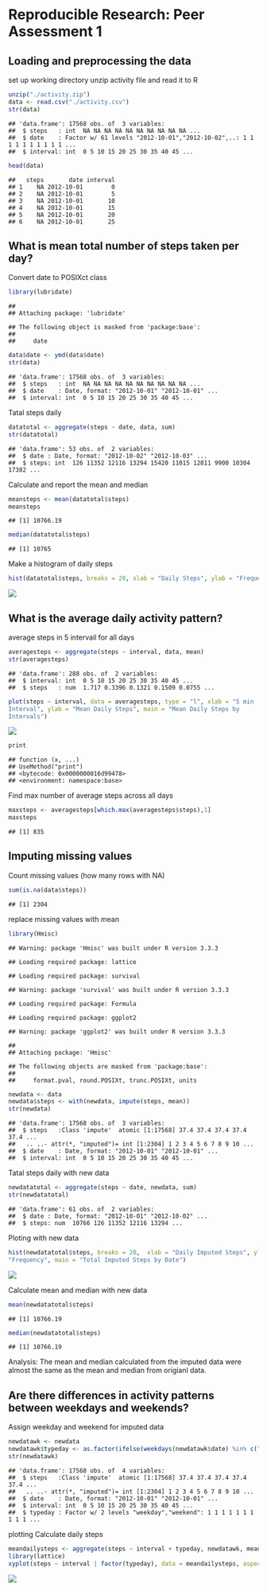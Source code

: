 # Reproducible Research: Peer Assessment 1


## Loading and preprocessing the data
   set up working directory
   unzip activity file and read it to R
   
   ```r
   unzip("./activity.zip")
   data <- read.csv("./activity.csv")
   str(data)
   ```
   
   ```
   ## 'data.frame':	17568 obs. of  3 variables:
   ##  $ steps   : int  NA NA NA NA NA NA NA NA NA NA ...
   ##  $ date    : Factor w/ 61 levels "2012-10-01","2012-10-02",..: 1 1 1 1 1 1 1 1 1 1 ...
   ##  $ interval: int  0 5 10 15 20 25 30 35 40 45 ...
   ```
   
   ```r
   head(data)
   ```
   
   ```
   ##   steps       date interval
   ## 1    NA 2012-10-01        0
   ## 2    NA 2012-10-01        5
   ## 3    NA 2012-10-01       10
   ## 4    NA 2012-10-01       15
   ## 5    NA 2012-10-01       20
   ## 6    NA 2012-10-01       25
   ```
## What is mean total number of steps taken per day?
   Convert date to POSIXct class 
   
   ```r
   library(lubridate)
   ```
   
   ```
   ## 
   ## Attaching package: 'lubridate'
   ```
   
   ```
   ## The following object is masked from 'package:base':
   ## 
   ##     date
   ```
   
   ```r
   data$date <- ymd(data$date)
   str(data)
   ```
   
   ```
   ## 'data.frame':	17568 obs. of  3 variables:
   ##  $ steps   : int  NA NA NA NA NA NA NA NA NA NA ...
   ##  $ date    : Date, format: "2012-10-01" "2012-10-01" ...
   ##  $ interval: int  0 5 10 15 20 25 30 35 40 45 ...
   ```
   
   Tatal steps daily 
   
   ```r
   datatotal <- aggregate(steps ~ date, data, sum)
   str(datatotal)
   ```
   
   ```
   ## 'data.frame':	53 obs. of  2 variables:
   ##  $ date : Date, format: "2012-10-02" "2012-10-03" ...
   ##  $ steps: int  126 11352 12116 13294 15420 11015 12811 9900 10304 17382 ...
   ```
   
   Calculate and report the mean and median
   
   ```r
   meansteps <- mean(datatotal$steps)
   meansteps
   ```
   
   ```
   ## [1] 10766.19
   ```
   
   ```r
   median(datatotal$steps)
   ```
   
   ```
   ## [1] 10765
   ```
   
   Make a histogram of daily steps 
   
   ```r
   hist(datatotal$steps, breaks = 20, xlab = "Daily Steps", ylab = "Frequency",    main = "Total Steps by Date")
   ```
   
   ![](PA1_template_files/figure-html/unnamed-chunk-5-1.png)<!-- -->
   
## What is the average daily activity pattern?
   average steps in 5 intervail for all days
   
   ```r
   averagesteps <- aggregate(steps ~ interval, data, mean)
   str(averagesteps)
   ```
   
   ```
   ## 'data.frame':	288 obs. of  2 variables:
   ##  $ interval: int  0 5 10 15 20 25 30 35 40 45 ...
   ##  $ steps   : num  1.717 0.3396 0.1321 0.1509 0.0755 ...
   ```
   
   ```r
   plot(steps ~ interval, data = averagesteps, type = "l", xlab = "5 min     
   Interval", ylab = "Mean Daily Steps", main = "Mean Daily Steps by 
   Intervals")
   ```
   
   ![](PA1_template_files/figure-html/unnamed-chunk-6-1.png)<!-- -->
   
   ```r
   print
   ```
   
   ```
   ## function (x, ...) 
   ## UseMethod("print")
   ## <bytecode: 0x0000000016d99478>
   ## <environment: namespace:base>
   ```
   
   Find max number of average steps across all days
   
   ```r
   maxsteps <- averagesteps[which.max(averagesteps$steps),1]
   maxsteps
   ```
   
   ```
   ## [1] 835
   ```
   
## Imputing missing values
   Count missing values (how many rows with NA)
   
   ```r
   sum(is.na(data$steps))
   ```
   
   ```
   ## [1] 2304
   ```
   
   replace missing values with mean 
   
   
   ```r
   library(Hmisc)
   ```
   
   ```
   ## Warning: package 'Hmisc' was built under R version 3.3.3
   ```
   
   ```
   ## Loading required package: lattice
   ```
   
   ```
   ## Loading required package: survival
   ```
   
   ```
   ## Warning: package 'survival' was built under R version 3.3.3
   ```
   
   ```
   ## Loading required package: Formula
   ```
   
   ```
   ## Loading required package: ggplot2
   ```
   
   ```
   ## Warning: package 'ggplot2' was built under R version 3.3.3
   ```
   
   ```
   ## 
   ## Attaching package: 'Hmisc'
   ```
   
   ```
   ## The following objects are masked from 'package:base':
   ## 
   ##     format.pval, round.POSIXt, trunc.POSIXt, units
   ```
   
   ```r
   newdata <- data
   newdata$steps <- with(newdata, impute(steps, mean))
   str(newdata)
   ```
   
   ```
   ## 'data.frame':	17568 obs. of  3 variables:
   ##  $ steps   :Class 'impute'  atomic [1:17568] 37.4 37.4 37.4 37.4 37.4 ...
   ##   .. ..- attr(*, "imputed")= int [1:2304] 1 2 3 4 5 6 7 8 9 10 ...
   ##  $ date    : Date, format: "2012-10-01" "2012-10-01" ...
   ##  $ interval: int  0 5 10 15 20 25 30 35 40 45 ...
   ```
   Tatal steps daily with new data
   
   ```r
   newdatatotal <- aggregate(steps ~ date, newdata, sum)
   str(newdatatotal)
   ```
   
   ```
   ## 'data.frame':	61 obs. of  2 variables:
   ##  $ date : Date, format: "2012-10-01" "2012-10-02" ...
   ##  $ steps: num  10766 126 11352 12116 13294 ...
   ```
   
   Ploting with new data
   
   ```r
   hist(newdatatotal$steps, breaks = 20,  xlab = "Daily Imputed Steps", ylab =  
   "Frequency", main = "Total Imputed Steps by Date")
   ```
   
   ![](PA1_template_files/figure-html/unnamed-chunk-11-1.png)<!-- -->
   
   Calculate mean and median with new data
   
   ```r
   mean(newdatatotal$steps)
   ```
   
   ```
   ## [1] 10766.19
   ```
   
   ```r
   median(newdatatotal$steps)
   ```
   
   ```
   ## [1] 10766.19
   ```
   
   Analysis: The mean and median calculated from the imputed data were almost the same as the  mean and median from              origianl data.  
   
   
## Are there differences in activity patterns between weekdays and weekends?
   Assign weekday and weekend for imputed data
   
   ```r
   newdatawk <- newdata
   newdatawk$typeday <- as.factor(ifelse(weekdays(newdatawk$date) %in% c("Saturday", "Sunday"), "weekend", "weekday"))
   str(newdatawk)
   ```
   
   ```
   ## 'data.frame':	17568 obs. of  4 variables:
   ##  $ steps   :Class 'impute'  atomic [1:17568] 37.4 37.4 37.4 37.4 37.4 ...
   ##   .. ..- attr(*, "imputed")= int [1:2304] 1 2 3 4 5 6 7 8 9 10 ...
   ##  $ date    : Date, format: "2012-10-01" "2012-10-01" ...
   ##  $ interval: int  0 5 10 15 20 25 30 35 40 45 ...
   ##  $ typeday : Factor w/ 2 levels "weekday","weekend": 1 1 1 1 1 1 1 1 1 1 ...
   ```
   plotting
   Calculate daily steps 
   
   ```r
   meandailysteps <- aggregate(steps ~ interval + typeday, newdatawk, mean)
   library(lattice)
   xyplot(steps ~ interval | factor(typeday), data = meandailysteps, aspect = 0.8, type = "l")
   ```
   
   ![](PA1_template_files/figure-html/unnamed-chunk-14-1.png)<!-- -->
   

